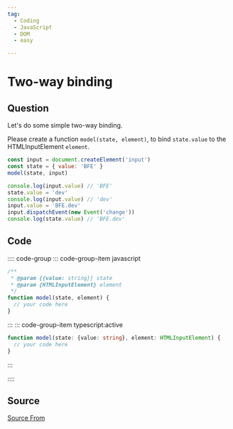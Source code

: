 ```yaml
---
tag:
  - Coding
  - JavaScript
  - DOM
  - easy

---
```

  
# Two-way binding

## Question
Let's do some simple two-way binding.

Please create a function `model(state, element)`, to bind `state.value` to the HTMLInputElement `element`.

```js
const input = document.createElement('input')
const state = { value: 'BFE' }
model(state, input)

console.log(input.value) // 'BFE'
state.value = 'dev'
console.log(input.value) // 'dev'
input.value = 'BFE.dev'
input.dispatchEvent(new Event('change'))
console.log(state.value) // 'BFE.dev'
```

## Code
:::: code-group
::: code-group-item javascript
```javascript
/**
 * @param {{value: string}} state
 * @param {HTMLInputElement} element
 */
function model(state, element) {
  // your code here
}
```
:::
    ::: code-group-item typescript:active
```typescript
function model(state: {value: string}, element: HTMLInputElement) {
  // your code here
}
```
:::
    
::::



##  Source
[Source From](https://bigfrontend.dev/problem/two-way-binding)

  